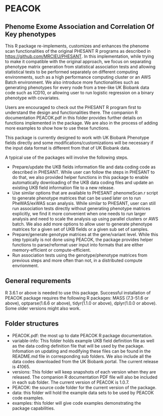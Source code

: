 # PEACOK
## Phenome Exome Association and Correlation Of Key phenotypes

This R package re-implements, customizes and enhances the phenome scan functionalities of the original PHESANT R programs as described in https://github.com/MRCIEU/PHESANT. In this implementation, while trying to make it compatible with the original approach, we focus on separating phenotype matrix generation from statistical association tests and allowing statistical tests to be performed separately on different computing environments, such as a high performance computing cluster or an AWS Batch environment. We also introduce more functionalities such as generating phenotypes for every node from a tree-like UK Biobank data code such as ICD10, or allowing user to run logistic regression on a binary phenotype with covariates.

Users are encouraged to check out the PHESANT R program first to understand the design and functionalities there. The companion R documentation PEACOK.pdf in this folder provides further details on functions implemented in the package. We are also in the process of adding more examples to show how to use these functions.

This package is currently designed to work with UK Biobank Phenotype fields directly and some modifications/customizations will be necessary if the input data format is different from that of UK Biobank data.

A typical use of the packages will involve the following steps.
* Prepare/update the UKB fields information file and data coding code as described in PHESANT. While user can follow the steps in PHESANT to do that, we also provided helper functions in this package to enable automatically downloading of the UKB data coding files and update an existing UKB field information file to a new release.
* Use similar options that are available to PHESANT phenomeScan.r script to generate phenotype matrices that can be used later on to run PheWAS/exWAS scan analysis. While similar to PHESANT, user can still run association tests directly without generating phenotype matrices explicitly, we find it more convenient when one needs to run larger analysis and need to scale the analysis up using parallel clusters or AWS batch. We also add more options to allow user to generate phenotype matrices for a given set of UKB fields or a given sub set of samples. 
* Prepare/generate genotype matrices at the gene/variant level. While this step typically is not done using PEACOK, the package provides helper functions to parse/reformat user input into formats that are either memory-efficient or compute-efficient.
* Run association tests using the genotype/phenotype matrices from previous steps and more often than not, in a distributed compute envrionment. 


## General requrements

R 3.6.1 or above is needed to use this package. Successful installation of PEACOK package requires the following R packages: MASS (7.3-51.6 or above), optparse(1.6.6 or above), tidyr(1.1.0 or above), dplyr(1.0.0 or above). Some older versions might also work. 

## Folder structures

* PEACOK.pdf: the most up to date PEACOK R package documentation.
* variable-info: This folder holds example UKB field definition file as well as the data coding definition file that will be used by the package. Infomation on updating and modifying these files can be found in the README.md file in corresponding sub folders. We also include all the data codes downloaded from the UK Biobank portal. The current release is 41065.
* versions: This folder will keep snapshots of each version when they are released. The companion R documentation PDF file will also be included in each sub folder. The current version of PEACOK is 1.0.7.
* PEACOK: the source code folder for the current version of the package.
* data: this folder will hold the example data sets to be used by PEACOK code examples.
* examples: this folder will give code examples demonstrating the package capabilities.



